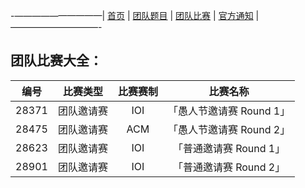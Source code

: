 -——————————|  [首页](https://andysun06.github.io/noip-zcyqsxz/)  |  [团队题目](https://andysun06.github.io/noip-zcyqsxz-tdtm/)  |  [团队比赛](https://andysun06.github.io/noip-zcyqsxz-tdbs/)  |  [官方通知](https://andysun06.github.io/noip-zcyqsxz-gftz/)  |——————————-

## 团队比赛大全：

|编号|比赛类型|比赛赛制|比赛名称|
|:--:|:--:|:--:|:--:|
|28371|团队邀请赛|IOI|「愚人节邀请赛 Round 1」|
|28475|团队邀请赛|ACM|「愚人节邀请赛 Round 2」|
|28623|团队邀请赛|IOI|「普通邀请赛 Round 1」|
|28901|团队邀请赛|IOI|「普通邀请赛 Round 2」|
